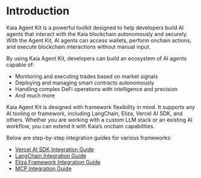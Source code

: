 # Introduction

Kaia Agent Kit is a powerful toolkit designed to help developers build AI agents that interact with the Kaia blockchain autonomously and securely. With the Agent Kit, AI agents can access wallets, perform onchain actions, and execute blockchain interactions without manual input.

By using Kaia Agent Kit, developers can build an ecosystem of AI agents capable of:

- Monitoring and executing trades based on market signals
- Deploying and managing smart contracts autonomously
- Handling complex DeFi operations with intelligence and precision
- And much more

Kaia Agent Kit is designed with framework flexibility in mind. It supports any AI tooling or framework, including LangChain, Eliza, Vercel AI SDK, and others. Whether you are working with a custom LLM stack or an existing AI workflow, you can extend it with Kaia’s onchain capabilities.

Below are step-by-step integration guides for various frameworks:

- [Vercel AI SDK Integration Guide](vercel-ai-guide.md)
- [LangChain Integration Guide](langchain.md)
- [Eliza Framework Integration Guide](eliza.md)
- [MCP Integration Guide](mcp.md)
